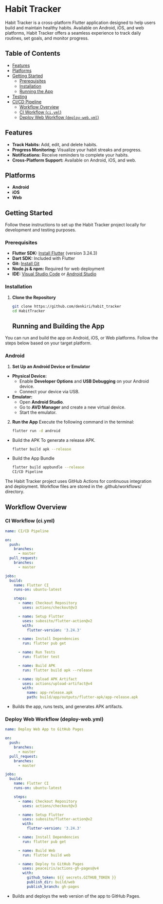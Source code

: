 # Habit Tracker

Habit Tracker is a cross-platform Flutter application designed to help users build and maintain healthy habits. Available on Android, iOS, and web platforms, Habit Tracker offers a seamless experience to track daily routines, set goals, and monitor progress.

## Table of Contents

- [Features](#features)
- [Platforms](#platforms)
- [Getting Started](#getting-started)
    - [Prerequisites](#prerequisites)
    - [Installation](#installation)
    - [Running the App](#running-the-app)
- [Testing](#testing)
- [CI/CD Pipeline](#cicd-pipeline)
    - [Workflow Overview](#workflow-overview)
    - [CI Workflow (`ci.yml`)](#ci-workflow-ciyml)
    - [Deploy Web Workflow (`deploy-web.yml`)](#deploy-web-workflow-deploy-webyml)

## Features

- **Track Habits:** Add, edit, and delete habits.
- **Progress Monitoring:** Visualize your habit streaks and progress.
- **Notifications:** Receive reminders to complete your habits.
- **Cross-Platform Support:** Available on Android, iOS, and web.

## Platforms

- **Android**
- **iOS**
- **Web**

## Getting Started

Follow these instructions to set up the Habit Tracker project locally for development and testing purposes.

### Prerequisites

- **Flutter SDK:** [Install Flutter](https://flutter.dev/docs/get-started/install) (version 3.24.3)
- **Dart SDK:** Included with Flutter
- **Git:** [Install Git](https://git-scm.com/downloads)
- **Node.js & npm:** Required for web deployment
- **IDE:** [Visual Studio Code](https://code.visualstudio.com/) or [Android Studio](https://developer.android.com/studio)

### Installation

1. **Clone the Repository**

   ```bash
   git clone https://github.com/denkiri/habit_tracker
   cd HabitTracker
   ```
   ## Running and Building the App

You can run and build the app on Android, iOS, or Web platforms. Follow the steps below based on your target platform.

### Android

1. **Set Up an Android Device or Emulator**
  - **Physical Device:**
    - Enable **Developer Options** and **USB Debugging** on your Android device.
    - Connect your device via USB.
  - **Emulator:**
    - Open **Android Studio**.
    - Go to **AVD Manager** and create a new virtual device.
    - Start the emulator.

2. **Run the App**
   Execute the following command in the terminal:
   ```bash
   flutter run -d android
- Build the APK To generate a release APK.
    ```bash
  flutter build apk --release
- Build the App Bundle
   ```bash
  flutter build appbundle --release
  CI/CD Pipeline
The Habit Tracker project uses GitHub Actions for continuous integration and deployment. Workflow files are stored in the .github/workflows/ directory.

## Workflow Overview
### CI Workflow (ci.yml)
```yaml
name: CI/CD Pipeline

on:
  push:
    branches:
      - master
  pull_request:
    branches:
      - master

jobs:
  build:
    name: Flutter CI
    runs-on: ubuntu-latest

    steps:
      - name: Checkout Repository
        uses: actions/checkout@v3

      - name: Setup Flutter
        uses: subosito/flutter-action@v2
        with:
          flutter-version: '3.24.3'

      - name: Install Dependencies
        run: flutter pub get

      - name: Run Tests
        run: flutter test

      - name: Build APK
        run: flutter build apk --release

      - name: Upload APK Artifact
        uses: actions/upload-artifact@v4
        with:
          name: app-release.apk
          path: build/app/outputs/flutter-apk/app-release.apk
```
- Builds the app, runs tests, and generates APK artifacts.
### Deploy Web Workflow (deploy-web.yml)
```yaml
name: Deploy Web App to GitHub Pages

on:
  push:
    branches:
      - master
  pull_request:
    branches:
      - master

jobs:
  build:
    name: Flutter CI
    runs-on: ubuntu-latest

    steps:
      - name: Checkout Repository
        uses: actions/checkout@v3

      - name: Setup Flutter
        uses: subosito/flutter-action@v2
        with:
          flutter-version: '3.24.3'

      - name: Install Dependencies
        run: flutter pub get

      - name: Build Web
        run: flutter build web

      - name: Deploy to GitHub Pages
        uses: peaceiris/actions-gh-pages@v4
        with:
          github_token: ${{ secrets.GITHUB_TOKEN }}
          publish_dir: build/web
          publish_branch: gh-pages
```
- Builds and deploys the web version of the app to GitHub Pages.



   
   


